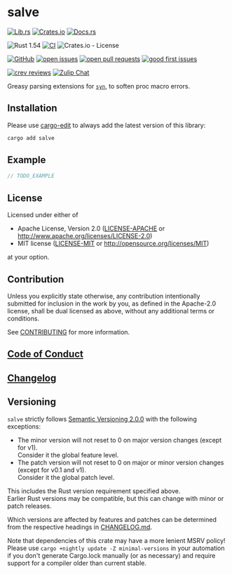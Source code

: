 # salve

[![Lib.rs](https://img.shields.io/badge/Lib.rs-*-84f)](https://lib.rs/crates/salve)
[![Crates.io](https://img.shields.io/crates/v/salve)](https://crates.io/crates/salve)
[![Docs.rs](https://docs.rs/salve/badge.svg)](https://docs.rs/salve)

![Rust 1.54](https://img.shields.io/static/v1?logo=Rust&label=&message=1.54&color=grey)
[![CI](https://github.com/Tamschi/salve/workflows/CI/badge.svg?branch=develop)](https://github.com/Tamschi/salve/actions?query=workflow%3ACI+branch%3Adevelop)
![Crates.io - License](https://img.shields.io/crates/l/salve/0.0.1)

[![GitHub](https://img.shields.io/static/v1?logo=GitHub&label=&message=%20&color=grey)](https://github.com/Tamschi/salve)
[![open issues](https://img.shields.io/github/issues-raw/Tamschi/salve)](https://github.com/Tamschi/salve/issues)
[![open pull requests](https://img.shields.io/github/issues-pr-raw/Tamschi/salve)](https://github.com/Tamschi/salve/pulls)
[![good first issues](https://img.shields.io/github/issues-raw/Tamschi/salve/good%20first%20issue?label=good+first+issues)](https://github.com/Tamschi/salve/contribute)

[![crev reviews](https://web.crev.dev/rust-reviews/badge/crev_count/salve.svg)](https://web.crev.dev/rust-reviews/crate/salve/)
[![Zulip Chat](https://img.shields.io/endpoint?label=chat&url=https%3A%2F%2Fiteration-square-automation.schichler.dev%2F.netlify%2Ffunctions%2Fstream_subscribers_shield%3Fstream%3Dproject%252Fsalve)](https://iteration-square.schichler.dev/#narrow/stream/project.2Fsalve)

Greasy parsing extensions for [`syn`](https://lib.rs/crates/syn), to soften proc macro errors.

## Installation

Please use [cargo-edit](https://crates.io/crates/cargo-edit) to always add the latest version of this library:

```cmd
cargo add salve
```

## Example

```rust
// TODO_EXAMPLE
```

## License

Licensed under either of

- Apache License, Version 2.0
   ([LICENSE-APACHE](LICENSE-APACHE) or <http://www.apache.org/licenses/LICENSE-2.0>)
- MIT license
   ([LICENSE-MIT](LICENSE-MIT) or <http://opensource.org/licenses/MIT>)

at your option.

## Contribution

Unless you explicitly state otherwise, any contribution intentionally submitted
for inclusion in the work by you, as defined in the Apache-2.0 license, shall be
dual licensed as above, without any additional terms or conditions.

See [CONTRIBUTING](CONTRIBUTING.md) for more information.

## [Code of Conduct](CODE_OF_CONDUCT.md)

## [Changelog](CHANGELOG.md)

## Versioning

`salve` strictly follows [Semantic Versioning 2.0.0](https://semver.org/spec/v2.0.0.html) with the following exceptions:

- The minor version will not reset to 0 on major version changes (except for v1).  
Consider it the global feature level.
- The patch version will not reset to 0 on major or minor version changes (except for v0.1 and v1).  
Consider it the global patch level.

This includes the Rust version requirement specified above.  
Earlier Rust versions may be compatible, but this can change with minor or patch releases.

Which versions are affected by features and patches can be determined from the respective headings in [CHANGELOG.md](CHANGELOG.md).

Note that dependencies of this crate may have a more lenient MSRV policy!
Please use `cargo +nightly update -Z minimal-versions` in your automation if you don't generate Cargo.lock manually (or as necessary) and require support for a compiler older than current stable.

